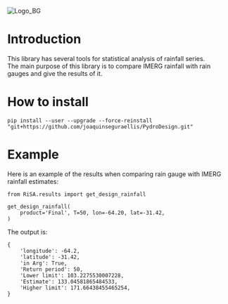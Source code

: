 ![Logo_BG](https://github.com/joaquinseguraellis/PydroDesign/assets/57773288/188cbbab-60a5-4a7e-965d-915a459edc84)
# Introduction
This library has several tools for statistical analysis of rainfall series.  
The main purpose of this library is to compare IMERG rainfall with rain gauges and give the results of it.
# How to install
```
pip install --user --upgrade --force-reinstall "git+https://github.com/joaquinseguraellis/PydroDesign.git"
```
# Example
Here is an example of the results when comparing rain gauge with IMERG rainfall estimates:
```
from RiSA.results import get_design_rainfall

get_design_rainfall(
    product='Final', T=50, lon=-64.20, lat=-31.42,
)
```
The output is:
```
{
    'longitude': -64.2,
    'latitude': -31.42,
    'in Arg': True,
    'Return period': 50,
    'Lower limit': 103.2275530007228,
    'Estimate': 133.04581865484533,
    'Higher limit': 171.66438455465254,
}
```
